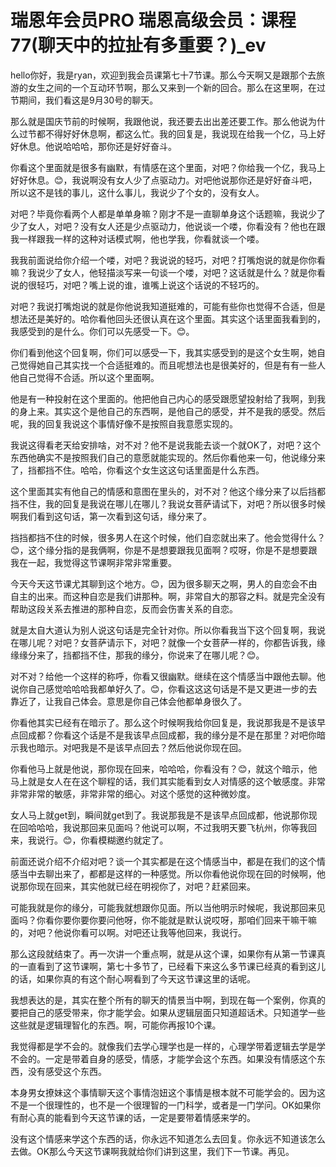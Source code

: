 # 瑞恩年会员PRO 瑞恩高级会员：课程77(聊天中的拉扯有多重要？)_ev

hello你好，我是ryan，欢迎到我会员课第七十7节课。那么今天啊又是跟那个去旅游的女生之间的一个互动环节啊，那么又来到一个新的回合。那么在这里啊，在过节期间，我们看这是9月30号的聊天。

那么就是国庆节前的时候啊，我跟他说，我还要去出出差还要工作。那么他说为什么过节都不得好好休息啊，都这么忙。我的回复是，我说现在给我一个亿，马上好好休息。他说哈哈哈，那你还是好好奋斗。

你看这个里面就是很多有幽默，有情感在这个里面，对吧？你给我一个亿，我马上好好休息。😊，我说啊没有女人少了点驱动力。对吧他说那你还是好好奋斗吧，所以这不是钱的事儿，这什么事儿，我说少了个女的，没有女人。

对吧？毕竟你看两个人都是单单身嘛？刚才不是一直聊单身这个话题嘛，我说少了少了女人，对吧？没有女人还是少点驱动力，他说谈一个喽，你看没有？他也在跟我一样跟我一样的这种对话模式啊，他也学我，你看就谈一个喽。

我我前面说给你介绍一个喽，对吧？我说说的轻巧，对吧？打嘴炮说的就是你你看嘛？我说少了女人，他轻描淡写来一句谈一个喽，对吧？这话就是什么？就是你看说的很轻巧，对吧？嘴上说的谁，谁嘴上说这个话说的不轻巧的。

对吧？我说打嘴炮说的就是你他说我知道挺难的，可能有些你也觉得不合适，但是想法还是美好的。哈你看他回头还很认真在这个里面。其实这个话里面我看到的，我感受到的是什么。你们可以先感受一下。😊。

你们看到他这个回复啊，你们可以感受一下，我其实感受到的是这个女生啊，她自己觉得她自己其实找一个合适挺难的。而且呢想法也是很美好的，但是有有一些人他自己觉得不合适。所以这个里面啊。

他是有一种投射在这个里面的。他把他自己内心的感受跟愿望投射给了我啊，到我的身上来。其实这个是他自己的东西啊，是他自己的感受，并不是我的感受。然后呢，我的回复我说这个事情好像不是按照自我意愿实现的。

我说这得看老天给安排啥，对不对？他不是说我能去谈一个就OK了，对吧？这个东西他确实不是按照我们自己的意愿就能实现的。然后你看他来一句，他说缘分来了，挡都挡不住。哈哈，你看这个女生这这句话里面是什么东西。

这个里面其实有他自己的情感和意图在里头的，对不对？他这个缘分来了以后挡都挡不住，我的回复是我说在哪儿在哪儿？我说女菩萨请试下，对吧？所以很多时候啊我们看到这句话，第一次看到这句话，缘分来了。

挡挡都挡不住的时候，很多男人在这个时候，他们自恋就出来了。他会觉得什么？😊，这个缘分指的是我俩啊，你是不是想要跟我见面啊？哎呀，你是不是想要跟我在一起，我觉得这节课啊非常非常重要。

今天今天这节课尤其聊到这个地方。😊，因为很多聊天之啊，男人的自恋会不由自主的出来。而这种自恋是我们讲那种。啊，非常自大的那容之料。就是完全没有帮助这段关系去推进的那种自恋，反而会伤害关系的自恋。

就是太自大道认为别人说这句话是完全针对你。所以你看我当下这个回复啊，我说在哪儿呢？对吧？女菩萨请示下，对吧？就像一个女菩萨一样的，你都告诉我，缘缘缘分来了，挡都挡不住，那我的缘分，你说来了在哪儿呢？😊。

对不对？给他一个这样的称呼，你看又很幽默。继续在这个情感当中跟他去聊。他说你自己感觉哈哈哈我都单好久了。😊，你看这这这句话是不是又更进一步的去靠近了，让我自己体会。意思是你自己体会他都单身很久了。

你看他其实已经有在暗示了。那么这个时候啊我给你回复是，我说那我是不是该早点回成都？你看这个话是不是我该早点回成都，我的缘分是不是在那里？对吧你暗示我也暗示。对吧我是不是该早点回去？然后他说你现在回。

你看他马上就是他说，那你现在回来，哈哈哈，你看没有？😊，就这个暗示，他马上就是女人在在这个聊程的话，我们其实能看到女人对情感的这个敏感度。非常非常非常的敏感，非常非常的细心。对这个感觉的这种微妙度。

女人马上就get到，瞬间就get到了。我说那我是不是该早点回成都，他说那你现在回哈哈哈，我说那回来见面吗？他说可以啊，不过我明天要飞杭州，你等我回来，我说行。😊，你看模糊邀约就定了。

前面还说介绍不介绍对吧？谈一个其实都是在这个情感当中，都是在我们的这个情感当中去聊出来了，都都是这样的一种感觉。所以你看他说你现在回的时候啊，他说那你现在回来，其实他就已经在明视你了，对吧？赶紧回来。

可能我就是你的缘分，可能我就想跟你见面。所以当他明示时候呢，我说那回来见面吗？你看你要你要你要问他呀，你不能就是默认说哎呀，那咱们回来干嘛干嘛的，对吧？他说你看可以啊。对吧还让我等他回来，我说行。

那么这段就结束了。再一次讲一个重点啊，就是从这个课，如果你有从第一节课真的一直看到了这节课啊，第七十多节了，已经看下来这么多节课已经真的看到这儿的话，如果你真的有这个耐心啊看到了今天这节课这里的话呢。

我想表达的是，其实在整个所有的聊天的情景当中啊，到现在每一个案例，你真的要把自己的感受带来，你才能学会。如果从逻辑层面只知道超话术。只知道学一些这些就是逻辑理智化的东西。啊，可能你再报10个课。

我觉得都是学不会的。就像我们去学心理学也是一样的，心理学带着逻辑去学是学不会的。一定是带着自身的感受，情感，才能学会这个东西。如果没有情感这个东西，没有感受这个东西。

本身男女撩妹这个事情聊天这个事情泡妞这个事情是根本就不可能学会的。因为这不是一个很理性的，也不是一个很理智的一门科学，或者是一门学问。OK如果你有耐心真的能看到今天这节课的话，一定是要带着情感来学的。

没有这个情感来学这个东西的话，你永远不知道怎么去回复。你永远不知道该怎么去做。OK那么今天这节课啊我就给你们讲到这里，我们下一节课。再见。

